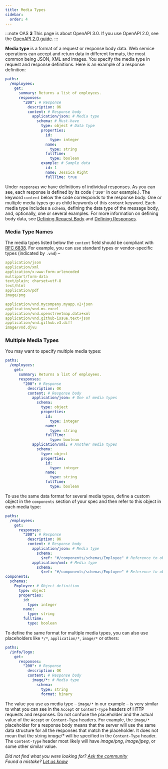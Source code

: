 ```yaml
---
title: Media Types
sidebar:
  order: 4
---
```


:::note
OAS **3** This page is about OpenAPI 3.0. If you use OpenAPI 2.0, see the [OpenAPI 2.0 guide](/docs/specification/v2_0/mime-types/).
:::

**Media type** is a format of a request or response body data. Web service operations can accept and return data in different formats, the most common being JSON, XML and images. You specify the media type in request and response definitions. Here is an example of a response definition:

```yaml
paths:
  /employees:
    get:
      summary: Returns a list of employees.
      responses:
        "200": # Response
          description: OK
          content: # Response body
            application/json: # Media type
              schema: # Must-have
                type: object # Data type
                properties:
                  id:
                    type: integer
                  name:
                    type: string
                  fullTime:
                    type: boolean
                example: # Sample data
                  id: 1
                  name: Jessica Right
                  fullTime: true
```

Under `responses` we have definitions of individual responses. As you can see, each response is defined by its code (`'200'` in our example.). The keyword `content` below the code corresponds to the response body. One or multiple media types go as child keywords of this `content` keyword. Each media type includes a `schema`, defining the data type of the message body, and, optionally, one or several examples. For more information on defining body data, see [Defining Request Body](/docs/specification/describing-request-body/describing-request-body/) and [Defining Responses](/docs/specification/describing-responses/).

### Media Type Names

The media types listed below the `content` field should be compliant with [RFC 6838](https://datatracker.ietf.org/doc/html/rfc6838). For example, you can use standard types or vendor-specific types (indicated by `.vnd`) –

```yaml
application/json
application/xml
application/x-www-form-urlencoded
multipart/form-data
text/plain; charset=utf-8
text/html
application/pdf
image/png
```

```yaml
application/vnd.mycompany.myapp.v2+json
application/vnd.ms-excel
application/vnd.openstreetmap.data+xml
application/vnd.github-issue.text+json
application/vnd.github.v3.diff
image/vnd.djvu
```

### Multiple Media Types

You may want to specify multiple media types:

```yaml
paths:
  /employees:
    get:
      summary: Returns a list of employees.
      responses:
        "200": # Response
          description: OK
          content: # Response body
            application/json: # One of media types
              schema:
                type: object
                properties:
                  id:
                    type: integer
                  name:
                    type: string
                  fullTime:
                    type: boolean
            application/xml: # Another media types
              schema:
                type: object
                properties:
                  id:
                    type: integer
                  name:
                    type: string
                  fullTime:
                    type: boolean
```

To use the same data format for several media types, define a custom object in the `components` section of your spec and then refer to this object in each media type:

```yaml
paths:
  /employees:
    get:
      responses:
        "200": # Response
          description: OK
          content: # Response body
            application/json: # Media type
              schema:
                $ref: "#/components/schemas/Employee" # Reference to object definition
            application/xml: # Media type
              schema:
                $ref: "#/components/schemas/Employee" # Reference to object definition
components:
  schemas:
    Employee: # Object definition
      type: object
      properties:
        id:
          type: integer
        name:
          type: string
        fullTime:
          type: boolean
```

To define the same format for multiple media types, you can also use placeholders like `*/*`, `application/*`, `image/*` or others:

```yaml
paths:
  /info/logo:
    get:
      responses:
        "200": # Response
          description: OK
          content: # Response body
            image/*: # Media type
              schema:
                type: string
                format: binary
```

The value you use as media type – `image/*` in our example – is very similar to what you can see in the `Accept` or `Content-Type` headers of HTTP requests and responses. Do not confuse the placeholder and the actual value of the `Accept` or `Content-Type` headers. For example, the `image/*` placeholder for a response body means that the server will use the same data structure for all the responses that match the placeholder. It does not mean that the string _image/\*_ will be specified in the `Content-Type` header. The `Content-Type` header most likely will have _image/png_, _image/jpeg_, or some other similar value.

_Did not find what you were looking for? [Ask the community](https://community.smartbear.com/t5/Swagger-Open-Source-Tools/bd-p/SwaggerOSTools)  
Found a mistake? [Let us know](https://github.com/swagger-api/swagger.io/issues)_

